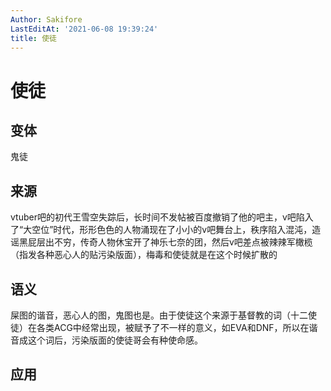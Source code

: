 ```yaml
---
Author: Sakifore
LastEditAt: '2021-06-08 19:39:24'
title: 使徒
---
```

# 使徒

## 变体

鬼徒

## 来源

vtuber吧的初代王雪空失踪后，长时间不发帖被百度撤销了他的吧主，v吧陷入了“大空位”时代，形形色色的人物涌现在了小小的v吧舞台上，秩序陷入混沌，造谣黑屁层出不穷，传奇人物休宝开了神乐七奈的团，然后v吧差点被辣辣军橄榄（指发各种恶心人的贴污染版面），梅毒和使徒就是在这个时候扩散的

## 语义

屎图的谐音，恶心人的图，鬼图也是。由于使徒这个来源于基督教的词（十二使徒）在各类ACG中经常出现，被赋予了不一样的意义，如EVA和DNF，所以在谐音成这个词后，污染版面的使徒哥会有种使命感。

## 应用
